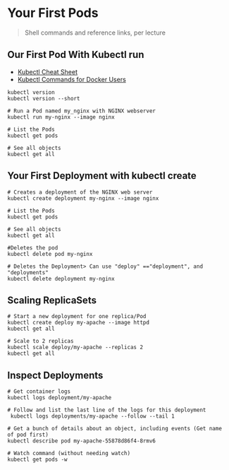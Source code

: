 # Your First Pods

> Shell commands and reference links, per lecture

## Our First Pod With Kubectl run

- [Kubectl Cheat Sheet](https://kubernetes.io/docs/reference/kubectl/cheatsheet/)
- [Kubectl Commands for Docker Users](https://kubernetes.io/docs/reference/kubectl/docker-cli-to-kubectl/)

```shell
kubectl version
kubectl version --short

# Run a Pod named my_nginx with NGINX webserver
kubectl run my-nginx --image nginx  

# List the Pods
kubectl get pods

# See all objects
kubectl get all
```


## Your First Deployment with kubectl create

```shell
# Creates a deployment of the NGINX web server
kubectl create deployment my-nginx --image nginx

# List the Pods
kubectl get pods

# See all objects
kubectl get all

#Deletes the pod
kubectl delete pod my-nginx

# Deletes the Deployment> Can use "deploy" =="deployment", and "deployments"
kubectl delete deployment my-nginx
```

## Scaling ReplicaSets

```shell
# Start a new deployment for one replica/Pod
kubectl create deploy my-apache --image httpd
kubectl get all

# Scale to 2 replicas
kubectl scale deploy/my-apache --replicas 2
kubectl get all
```

##  Inspect Deployments

```shell
# Get container logs
kubectl logs deployment/my-apache

# Follow and list the last line of the logs for this deployment
 kubectl logs deployments/my-apache --follow --tail 1

# Get a bunch of details about an object, including events (Get name of pod first)
kubectl describe pod my-apache-55878d86f4-8rmv6

# Watch command (without needing watch)
kubectl get pods -w
